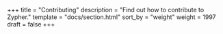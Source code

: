 +++
title = "Contributing"
description = "Find out how to contribute to Zypher."
template = "docs/section.html"
sort_by = "weight"
weight = 1997
draft = false
+++
